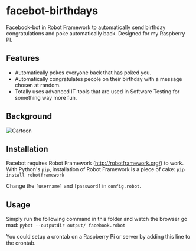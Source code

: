 # facebot-birthdays
Facebook-bot in Robot Framework to automatically send birthday congratulations and poke automatically back. Designed for my Raspberry PI.

## Features
* Automatically pokes everyone back that has poked you.
* Automatically congratulates people on their birthday with a message chosen at random.
* Totally uses advanced IT-tools that are used in Software Testing for something way more fun.

## Background
![Cartoon](https://github.com/sbrugman/facebot-birthdays/cartoon.jpg)

## Installation
Facebot requires Robot Framework (http://robotframework.org/) to work. With Python's `pip`, installation of Robot Framework is a piece of cake:
`pip install robotframework`

Change the `[username]` and `[password]` in `config.robot`.

## Usage
Simply run the following command in this folder and watch the browser go mad:
`pybot --outputdir output/ facebook.robot`

You could setup a crontab on a Raspberry Pi or server by adding this line to the crontab.
